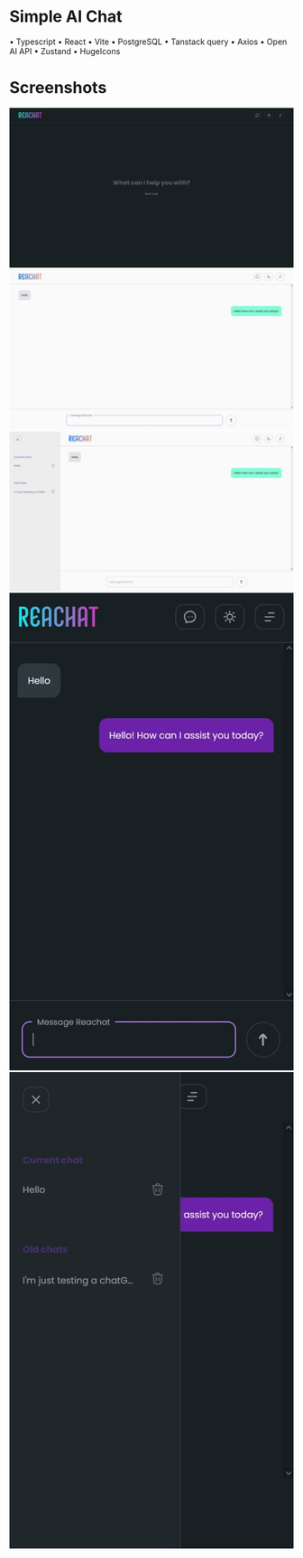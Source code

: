# Simple AI Chat
• Typescript
• React
• Vite
• PostgreSQL
• Tanstack query
• Axios
• Open AI API
• Zustand
• HugeIcons

# Screenshots
<img src="./screenshots/welcome.jpg">
<img src="./screenshots/chat.jpg">
<img src="./screenshots/sidebar.jpg">
<img src="./screenshots/chat_mobile.jpg">
<img src="./screenshots/sidebar_mobile.jpg">
